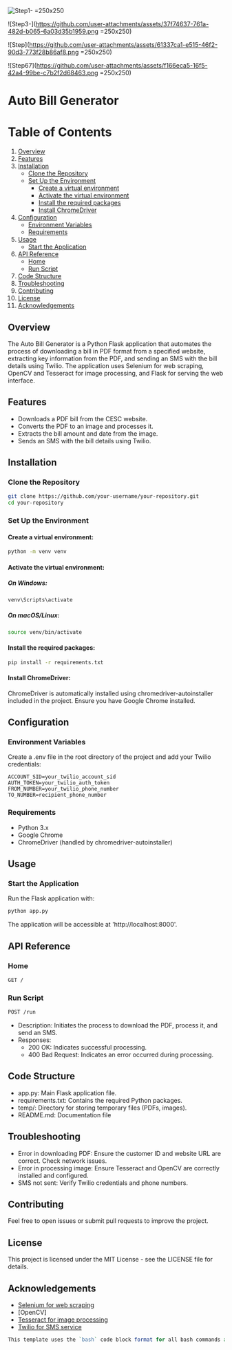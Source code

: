 ![Step1-](https://github.com/user-attachments/assets/1e2bb186-cb9d-4267-92b6-d4e980ec4a34) =250x250

![Step3-](https://github.com/user-attachments/assets/37f74637-761a-482d-b065-6a03d35b1959.png =250x250)

![Step](https://github.com/user-attachments/assets/61337ca1-e515-46f2-90d3-773f28b86af8.png =250x250)

![Step67](https://github.com/user-attachments/assets/f166eca5-16f5-42a4-99be-c7b2f2d68463.png =250x250)

# Auto Bill Generator

# Table of Contents

1. [Overview](#overview)
2. [Features](#features)
3. [Installation](#installation)
   - [Clone the Repository](#clone-the-repository)
   - [Set Up the Environment](#set-up-the-environment)
     - [Create a virtual environment](#create-a-virtual-environment)
     - [Activate the virtual environment](#activate-the-virtual-environment)
     - [Install the required packages](#install-the-required-packages)
     - [Install ChromeDriver](#install-chromedriver)
4. [Configuration](#configuration)
   - [Environment Variables](#environment-variables)
   - [Requirements](#requirements)
5. [Usage](#usage)
   - [Start the Application](#start-the-application)
6. [API Reference](#api-reference)
   - [Home](#home)
   - [Run Script](#run-script)
7. [Code Structure](#code-structure)
8. [Troubleshooting](#troubleshooting)
9. [Contributing](#contributing)
10. [License](#license)
11. [Acknowledgements](#acknowledgements)



## Overview

The Auto Bill Generator is a Python Flask application that automates the process of downloading a bill in PDF format from a specified website, extracting key information from the PDF, and sending an SMS with the bill details using Twilio. The application uses Selenium for web scraping, OpenCV and Tesseract for image processing, and Flask for serving the web interface.

## Features

- Downloads a PDF bill from the CESC website.
- Converts the PDF to an image and processes it.
- Extracts the bill amount and date from the image.
- Sends an SMS with the bill details using Twilio.


  

## Installation

### Clone the Repository

```bash
git clone https://github.com/your-username/your-repository.git
cd your-repository
```


### Set Up the Environment


#### Create a virtual environment:

```bash
python -m venv venv
```

#### Activate the virtual environment:

##### On Windows:

```bash
venv\Scripts\activate
```

##### On macOS/Linux:

```bash
source venv/bin/activate
```

#### Install the required packages:

```bash
pip install -r requirements.txt
```


#### Install ChromeDriver:

ChromeDriver is automatically installed using chromedriver-autoinstaller included in the project. Ensure you have Google Chrome installed.

## Configuration

### Environment Variables

Create a .env file in the root directory of the project and add your Twilio credentials:

```dotenv
ACCOUNT_SID=your_twilio_account_sid
AUTH_TOKEN=your_twilio_auth_token
FROM_NUMBER=your_twilio_phone_number
TO_NUMBER=recipient_phone_number
```
### Requirements
- Python 3.x
- Google Chrome
- ChromeDriver (handled by chromedriver-autoinstaller)

## Usage
### Start the Application
Run the Flask application with:
```bash
python app.py
```

The application will be accessible at 'http://localhost:8000'.

## API Reference
### Home
```bash
GET / 
```

### Run Script
```bash
POST /run
```

- Description: Initiates the process to download the PDF, process it, and send an SMS.
- Responses:
  - 200 OK: Indicates successful processing.
  - 400 Bad Request: Indicates an error occurred during processing.
 
## Code Structure
- app.py: Main Flask application file.
- requirements.txt: Contains the required Python packages.
- temp/: Directory for storing temporary files (PDFs, images).
- README.md: Documentation file

## Troubleshooting
- Error in downloading PDF: Ensure the customer ID and website URL are correct. Check network issues.
- Error in processing image: Ensure Tesseract and OpenCV are correctly installed and configured.
- SMS not sent: Verify Twilio credentials and phone numbers.

## Contributing
Feel free to open issues or submit pull requests to improve the project.


## License
This project is licensed under the MIT License - see the LICENSE file for details.

## Acknowledgements
- [Selenium for web scraping](https://awesomeopensource.com/project/elangosundar/awesome-README-templates)
- [OpenCV]
- [Tesseract for image processing](https://github.com/tesseract-ocr/tessdoc?tab=readme-ov-file)
- [Twilio for SMS service](https://www.twilio.com/docs/messaging)

```perl
This template uses the `bash` code block format for all bash commands and the `http` code block format for HTTP methods. Adjust the repository URL and other placeholders as needed.
```
